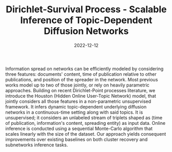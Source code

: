 ﻿---
layout: post
type: article
support: conference
link: https://arxiv.org/abs/2212.05996
title: Dirichlet-Survival Process - Scalable Inference of Topic-Dependent Diffusion Networks
authors: <b>G. Poux-Médard</b>, J. Velcin, S. Loudcher
journal: ECIR
year: 2023
doi: 
date: 2022-12-12
description: # Add post description (optional)
img: articles/covers/27_Houston.jpg
fig-caption: By jointly considering author, content and publication date in a sequential data stream, the Dirichlet-Survival process
 recovers topic-dependent diffusion networks, whose edges are weighted over time.
tags: [spreading process, network inference, clustering, bayesian nonparametrics]
---

Information spread on networks can be efficiently modeled by considering three features: documents' 
content, time of publication relative to other publications, and position of the spreader in the 
network. Most previous works model up to two of those jointly, or rely on heavily parametric 
approaches. Building on recent Dirichlet-Point processes literature, we introduce the Houston 
(Hidden Online User-Topic Network) model, that jointly considers all those features in a non-parametric 
unsupervised framework. It infers dynamic topic-dependent underlying diffusion networks in a 
continuous-time setting along with said topics. It is unsupervised; it considers an unlabeled 
stream of triplets shaped as (time of publication, information's content, spreading 
entity) as input data. Online inference is conducted using a sequential Monte-Carlo algorithm 
that scales linearly with the size of the dataset. Our approach yields consequent improvements 
over existing baselines on both cluster recovery and subnetworks inference tasks. 


